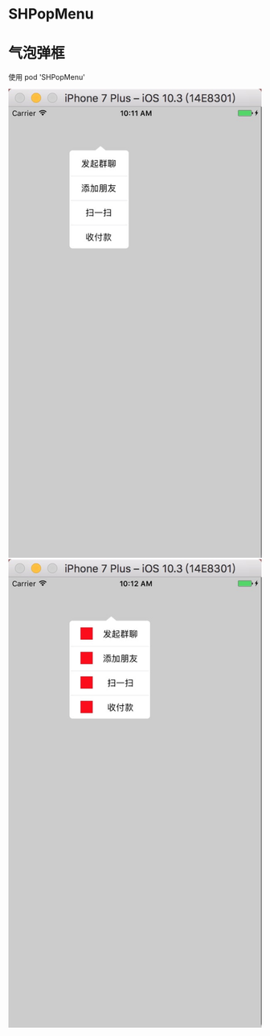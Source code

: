 # SHPopMenu
# 气泡弹框

使用  pod 'SHPopMenu'

![image](https://github.com/CCSH/SHPopMenu/blob/master/686A5FFB-18EC-4F00-B3BE-35F5DBF20E39.png)
![image](https://github.com/CCSH/SHPopMenu/blob/master/C45BA559-2BB9-4803-BD2E-3C30EC4C15BB.png)
